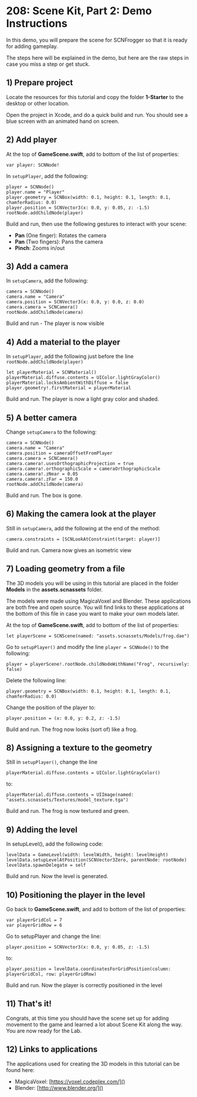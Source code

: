 # 208: Scene Kit, Part 2: Demo Instructions

In this demo, you will prepare the scene for SCNFrogger so that it is ready for adding gameplay.

The steps here will be explained in the demo, but here are the raw steps in case you miss a step or get stuck.

## 1) Prepare project

Locate the resources for this tutorial and copy the folder **1-Starter** to the desktop or other location.

Open the project in Xcode, and do a quick build and run. You should see a blue screen with an animated hand on screen.


## 2) Add player

At the top of **GameScene.swift**, add to bottom of the list of properties:

	var player: SCNNode!
	
In `setupPlayer`, add the following:

	player = SCNNode()
    player.name = "Player"
    player.geometry = SCNBox(width: 0.1, height: 0.1, length: 0.1, chamferRadius: 0.0)
    player.position = SCNVector3(x: 0.0, y: 0.05, z: -1.5)
    rootNode.addChildNode(player)
    
Build and run, then use the following gestures to interact with your scene:

* **Pan** (One finger): Rotates the camera
* **Pan** (Two fingers): Pans the camera
* **Pinch**: Zooms in/out

## 3) Add a camera

In `setupCamera`, add the following:

	camera = SCNNode()
    camera.name = "Camera"
    camera.position = SCNVector3(x: 0.0, y: 0.0, z: 0.0)
    camera.camera = SCNCamera()
    rootNode.addChildNode(camera)
	
Build and run - The player is now visible

## 4) Add a material to the player

In `setupPlayer`, add the following just before the line `rootNode.addChildNode(player)`

    let playerMaterial = SCNMaterial()
    playerMaterial.diffuse.contents = UIColor.lightGrayColor()
    playerMaterial.locksAmbientWithDiffuse = false
    player.geometry!.firstMaterial = playerMaterial

Build and run. The player is now a light gray color and shaded.

## 5) A better camera

Change `setupCamera` to the following:

	camera = SCNNode()
	camera.name = "Camera"
	camera.position = cameraOffsetFromPlayer
	camera.camera = SCNCamera()
	camera.camera!.usesOrthographicProjection = true
	camera.camera!.orthographicScale = cameraOrthographicScale
	camera.camera!.zNear = 0.05
	camera.camera!.zFar = 150.0
	rootNode.addChildNode(camera)

Build and run. The box is gone.

## 6) Making the camera look at the player

Still in `setupCamera`, add the following at the end of the method:

	camera.constraints = [SCNLookAtConstraint(target: player)]
	
Build and run. Camera now gives an isometric view

## 7) Loading geometry from a file

The 3D models you will be using in this tutorial are placed in the folder **Models** in the **assets.scnassets** folder.

The models were made using MagicaVoxel and Blender. These applications are both free and open source. You will find links to these applications at the bottom of this file in case you want to make your own models later.

At the top of **GameScene.swift**, add to bottom of the list of properties:

	let playerScene = SCNScene(named: "assets.scnassets/Models/frog.dae")

Go to `setupPlayer()` and modify the line `player = SCNNode()` to the following:

	player = playerScene!.rootNode.childNodeWithName("Frog", recursively: false)
	
Delete the following line:

	player.geometry = SCNBox(width: 0.1, height: 0.1, length: 0.1, chamferRadius: 0.0)
	
Change the position of the player to:

	player.position = (x: 0.0, y: 0.2, z: -1.5)

Build and run. The frog now looks (sort of) like a frog.

## 8) Assigning a texture to the geometry

Still in `setupPlayer()`, change the line

	playerMaterial.diffuse.contents = UIColor.lightGrayColor()

to:

	playerMaterial.diffuse.contents = UIImage(named: "assets.scnassets/Textures/model_texture.tga")

Build and run. The frog is now textured and green.

## 9) Adding the level

In setupLevel(), add the following code:

	levelData = GameLevel(width: levelWidth, height: levelHeight)
	levelData.setupLevelAtPosition(SCNVector3Zero, parentNode: rootNode)
	levelData.spawnDelegate = self
	
Build and run. Now the level is generated.

## 10) Positioning the player in the level

Go back to **GameScene.swift**, and add to bottom of the list of properties:

	var playerGridCol = 7
	var playerGridRow = 6
	
Go to setupPlayer and change the line:

	player.position = SCNVector3(x: 0.0, y: 0.05, z: -1.5)
	
to:

	player.position = levelData.coordinatesForGridPosition(column: playerGridCol, row: playerGridRow)
	
Build and run. Now the player is correctly positioned in the level
	
## 11) That's it!

Congrats, at this time you should have the scene set up for adding movement to the game and learned a lot about Scene Kit along the way. You are now ready for the Lab.

## 12) Links to applications

The applications used for creating the 3D models in this tutorial can be found here:

* MagicaVoxel: [https://voxel.codeplex.com/]()
* Blender: [http://www.blender.org/]()